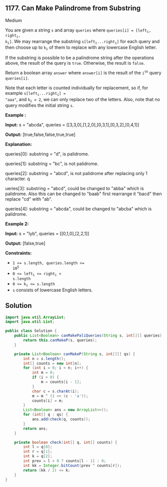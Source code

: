 ## 1177\. Can Make Palindrome from Substring

Medium

You are given a string `s` and array `queries` where <code>queries[i] = [left<sub>i</sub>, right<sub>i</sub>, k<sub>i</sub>]</code>. We may rearrange the substring <code>s[left<sub>i</sub>...right<sub>i</sub>]</code> for each query and then choose up to <code>k<sub>i</sub></code> of them to replace with any lowercase English letter.

If the substring is possible to be a palindrome string after the operations above, the result of the query is `true`. Otherwise, the result is `false`.

Return a boolean array `answer` where `answer[i]` is the result of the <code>i<sup>th</sup></code> query `queries[i]`.

Note that each letter is counted individually for replacement, so if, for example <code>s[left<sub>i</sub>...right<sub>i</sub>] = "aaa"</code>, and <code>k<sub>i</sub> = 2</code>, we can only replace two of the letters. Also, note that no query modifies the initial string `s`.

**Example :**

**Input:** s = "abcda", queries = [[3,3,0],[1,2,0],[0,3,1],[0,3,2],[0,4,1]]

**Output:** [true,false,false,true,true]

**Explanation:** 

queries[0]: substring = "d", is palidrome. 

queries[1]: substring = "bc", is not palidrome. 

queries[2]: substring = "abcd", is not palidrome after replacing only 1 character. q

ueries[3]: substring = "abcd", could be changed to "abba" which is palidrome. Also this can be changed to "baab" first rearrange it "bacd" then replace "cd" with "ab". 

queries[4]: substring = "abcda", could be changed to "abcba" which is palidrome.

**Example 2:**

**Input:** s = "lyb", queries = [[0,1,0],[2,2,1]]

**Output:** [false,true]

**Constraints:**

*   <code>1 <= s.length, queries.length <= 10<sup>5</sup></code>
*   <code>0 <= left<sub>i</sub> <= right<sub>i</sub> < s.length</code>
*   <code>0 <= k<sub>i</sub> <= s.length</code>
*   `s` consists of lowercase English letters.

## Solution

```java
import java.util.ArrayList;
import java.util.List;

public class Solution {
    public List<Boolean> canMakePaliQueries(String s, int[][] queries) {
        return this.canMakeP(s, queries);
    }

    private List<Boolean> canMakeP(String s, int[][] qs) {
        int n = s.length();
        int[] counts = new int[n];
        for (int i = 0; i < n; i++) {
            int m = 0;
            if (i > 0) {
                m = counts[i - 1];
            }
            char c = s.charAt(i);
            m = m ^ (1 << (c - 'a'));
            counts[i] = m;
        }
        List<Boolean> ans = new ArrayList<>();
        for (int[] q : qs) {
            ans.add(check(q, counts));
        }
        return ans;
    }

    private boolean check(int[] q, int[] counts) {
        int l = q[0];
        int r = q[1];
        int k = q[2];
        int prev = l > 0 ? counts[l - 1] : 0;
        int kk = Integer.bitCount(prev ^ counts[r]);
        return (kk / 2) <= k;
    }
}
```